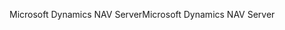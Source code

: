 <span data-ttu-id="b5f0a-101">Microsoft Dynamics NAV Server</span><span class="sxs-lookup"><span data-stu-id="b5f0a-101">Microsoft Dynamics NAV Server</span></span>